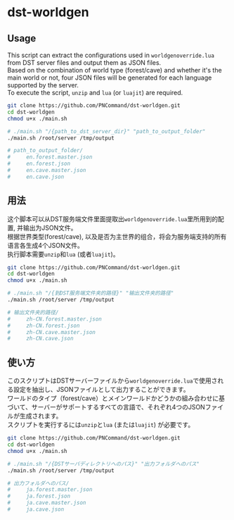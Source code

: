 # dst-worldgen

## Usage

This script can extract the configurations used in `worldgenoverride.lua` from DST server files and output them as JSON files.  
Based on the combination of world type (forest/cave) and whether it's the main world or not, four JSON files will be generated for each language supported by the server.  
To execute the script, `unzip` and `lua` (or `luajit`) are required.

```bash
git clone https://github.com/PNCommand/dst-worldgen.git
cd dst-worldgen
chmod u+x ./main.sh

# ./main.sh "/{path_to_dst_server_dir}" "path_to_output_folder"
./main.sh /root/server /tmp/output

# path_to_output_folder/
#     en.forest.master.json
#     en.forest.json
#     en.cave.master.json
#     en.cave.json
```

## 用法

这个脚本可以从DST服务端文件里面提取出`worldgenoverride.lua`里所用到的配置, 并输出为JSON文件。  
根据世界类型(forest/cave), 以及是否为主世界的组合，将会为服务端支持的所有语言各生成4个JSON文件。  
执行脚本需要`unzip`和`lua` (或者`luajit`)。

```bash
git clone https://github.com/PNCommand/dst-worldgen.git
cd dst-worldgen
chmod u+x ./main.sh

# ./main.sh "/{到DST服务端文件夹的路径}" "输出文件夹的路径"
./main.sh /root/server /tmp/output

# 输出文件夹的路径/
#     zh-CN.forest.master.json
#     zh-CN.forest.json
#     zh-CN.cave.master.json
#     zh-CN.cave.json
```

## 使い方

このスクリプトはDSTサーバーファイルから`worldgenoverride.lua`で使用される設定を抽出し、JSONファイルとして出力することができます。  
ワールドのタイプ（forest/cave）とメインワールドかどうかの組み合わせに基づいて、サーバーがサポートするすべての言語で、それぞれ4つのJSONファイルが生成されます。  
スクリプトを実行するには`unzip`と`lua` (または`luajit`) が必要です。

```bash
git clone https://github.com/PNCommand/dst-worldgen.git
cd dst-worldgen
chmod u+x ./main.sh

# ./main.sh "/{DSTサーバディレクトリへのパス}" "出力フォルダへのパス"
./main.sh /root/server /tmp/output

# 出力フォルダへのパス/
#     ja.forest.master.json
#     ja.forest.json
#     ja.cave.master.json
#     ja.cave.json
```
